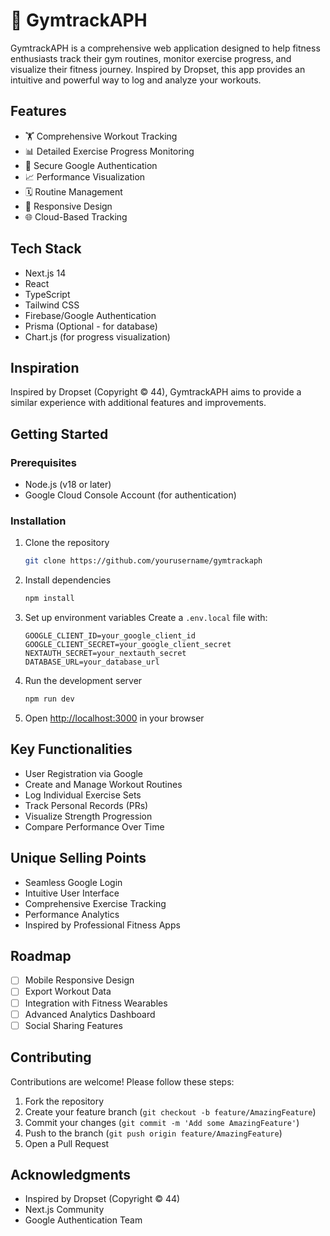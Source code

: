 # 💪 GymtrackAPH

GymtrackAPH is a comprehensive web application designed to help fitness enthusiasts track their gym routines, monitor exercise progress, and visualize their fitness journey. Inspired by Dropset, this app provides an intuitive and powerful way to log and analyze your workouts.

## Features

- 🏋️ Comprehensive Workout Tracking
- 📊 Detailed Exercise Progress Monitoring
- 🔐 Secure Google Authentication
- 📈 Performance Visualization
- 🗓️ Routine Management
- 📱 Responsive Design
- 🌐 Cloud-Based Tracking

## Tech Stack

- Next.js 14
- React
- TypeScript
- Tailwind CSS
- Firebase/Google Authentication
- Prisma (Optional - for database)
- Chart.js (for progress visualization)

## Inspiration

Inspired by Dropset (Copyright © 44), GymtrackAPH aims to provide a similar experience with additional features and improvements.

## Getting Started

### Prerequisites

- Node.js (v18 or later)
- Google Cloud Console Account (for authentication)

### Installation

1. Clone the repository
   ```bash
   git clone https://github.com/yourusername/gymtrackaph
   ```

2. Install dependencies
   ```bash
   npm install
   ```

3. Set up environment variables
   Create a `.env.local` file with:
   ```env
   GOOGLE_CLIENT_ID=your_google_client_id
   GOOGLE_CLIENT_SECRET=your_google_client_secret
   NEXTAUTH_SECRET=your_nextauth_secret
   DATABASE_URL=your_database_url
   ```

4. Run the development server
   ```bash
   npm run dev
   ```

5. Open [http://localhost:3000](http://localhost:3000) in your browser

## Key Functionalities

- User Registration via Google
- Create and Manage Workout Routines
- Log Individual Exercise Sets
- Track Personal Records (PRs)
- Visualize Strength Progression
- Compare Performance Over Time

## Unique Selling Points

- Seamless Google Login
- Intuitive User Interface
- Comprehensive Exercise Tracking
- Performance Analytics
- Inspired by Professional Fitness Apps

## Roadmap

- [ ] Mobile Responsive Design
- [ ] Export Workout Data
- [ ] Integration with Fitness Wearables
- [ ] Advanced Analytics Dashboard
- [ ] Social Sharing Features

## Contributing

Contributions are welcome! Please follow these steps:
1. Fork the repository
2. Create your feature branch (`git checkout -b feature/AmazingFeature`)
3. Commit your changes (`git commit -m 'Add some AmazingFeature'`)
4. Push to the branch (`git push origin feature/AmazingFeature`)
5. Open a Pull Request



## Acknowledgments

- Inspired by Dropset (Copyright © 44)
- Next.js Community
- Google Authentication Team


